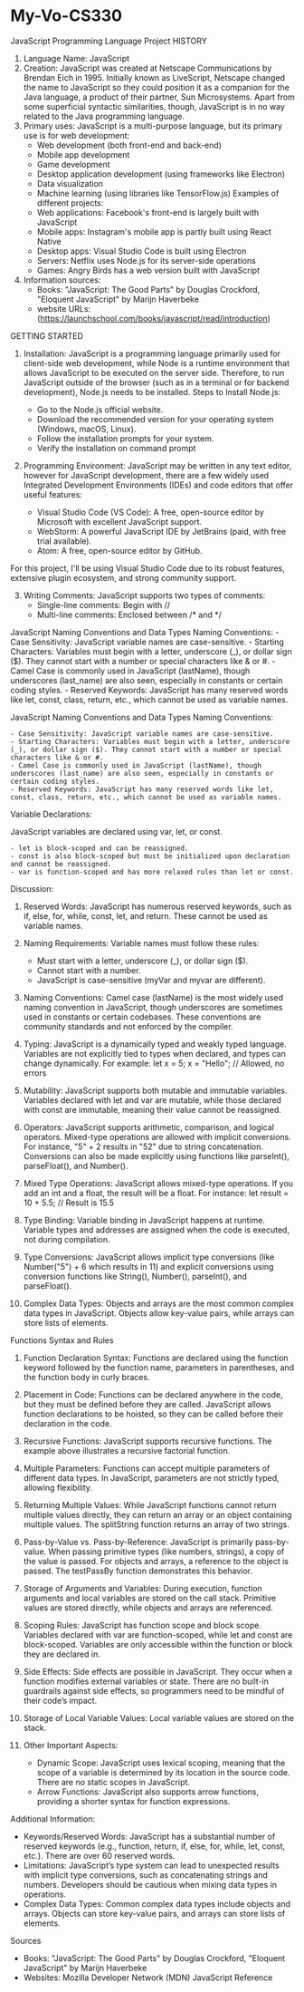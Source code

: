 # My-Vo-CS330
JavaScript Programming Language Project
HISTORY

1. Language Name: JavaScript
2. Creation: JavaScript was created at Netscape Communications by Brendan Eich in 1995. Initially known as LiveScript, Netscape changed the name to JavaScript so they could position it as a companion for the Java language, a product of their partner, Sun Microsystems. Apart from some superficial syntactic similarities, though, JavaScript is in no way related to the Java programming language.
3. Primary uses: JavaScript is a multi-purpose language, but its primary use is for web development:
   - Web development (both front-end and back-end)
   - Mobile app development
   - Game development
   - Desktop application development (using frameworks like Electron)
   - Data visualization
   - Machine learning (using libraries like TensorFlow.js)
Examples of different projects:
   - Web applications: Facebook's front-end is largely built with JavaScript
   - Mobile apps: Instagram's mobile app is partly built using React Native
   - Desktop apps: Visual Studio Code is built using Electron
   - Servers: Netflix uses Node.js for its server-side operations
   - Games: Angry Birds has a web version built with JavaScript
4. Information sources:
   - Books: "JavaScript: The Good Parts" by Douglas Crockford, "Eloquent JavaScript" by Marijn Haverbeke
   - website URLs: (https://launchschool.com/books/javascript/read/introduction)

GETTING STARTED

1. Installation: JavaScript is a programming language primarily used for client-side web development, while Node is a runtime environment that allows JavaScript to be executed on the server side. Therefore, to run JavaScript outside of the browser (such as in a terminal or for backend development), Node.js needs to be installed.
Steps to Install Node.js:
   - Go to the Node.js official website.
   - Download the recommended version for your operating system (Windows, macOS, Linux).
   - Follow the installation prompts for your system.
   - Verify the installation on command prompt
     
2. Programming Environment:
JavaScript may be written in any text editor, however for JavaScript development, there are a few widely used Integrated Development Environments (IDEs) and code editors that offer useful features:
   - Visual Studio Code (VS Code): A free, open-source editor by Microsoft with excellent JavaScript support.
   - WebStorm: A powerful JavaScript IDE by JetBrains (paid, with free trial available).
   - Atom: A free, open-source editor by GitHub.

For this project, I'll be using Visual Studio Code due to its robust features, extensive plugin ecosystem, and strong community support.

3. Writing Comments:
JavaScript supports two types of comments:
   - Single-line comments: Begin with //
   - Multi-line comments: Enclosed between /* and */
  
JavaScript Naming Conventions and Data Types
  Naming Conventions:
    - Case Sensitivity: JavaScript variable names are case-sensitive.
    - Starting Characters: Variables must begin with a letter, underscore (_), or dollar sign ($). They cannot start with a number or special characters like & or #.
    - Camel Case is commonly used in JavaScript (lastName), though underscores (last_name) are also seen, especially in constants or certain coding styles.
    - Reserved Keywords: JavaScript has many reserved words like let, const, class, return, etc., which cannot be used as variable names.


JavaScript Naming Conventions and Data Types
  Naming Conventions:
  
    - Case Sensitivity: JavaScript variable names are case-sensitive.
    - Starting Characters: Variables must begin with a letter, underscore (_), or dollar sign ($). They cannot start with a number or special characters like & or #.
    - Camel Case is commonly used in JavaScript (lastName), though underscores (last_name) are also seen, especially in constants or certain coding styles.
    - Reserved Keywords: JavaScript has many reserved words like let, const, class, return, etc., which cannot be used as variable names.

  Variable Declarations:
  
  JavaScript variables are declared using var, let, or const.
  
    - let is block-scoped and can be reassigned.
    - const is also block-scoped but must be initialized upon declaration and cannot be reassigned.
    - var is function-scoped and has more relaxed rules than let or const.

Discussion:
1. Reserved Words:
JavaScript has numerous reserved keywords, such as if, else, for, while, const, let, and return. These cannot be used as variable names.

2. Naming Requirements:
Variable names must follow these rules:

   - Must start with a letter, underscore (_), or dollar sign ($).
   - Cannot start with a number.
   - JavaScript is case-sensitive (myVar and myvar are different).
     
4. Naming Conventions:
Camel case (lastName) is the most widely used naming convention in JavaScript, though underscores are sometimes used in constants or certain codebases. These conventions are community standards and not enforced by the compiler.

5. Typing:
JavaScript is a dynamically typed and weakly typed language. Variables are not explicitly tied to types when declared, and types can change dynamically.
For example:
let x = 5;
x = "Hello";  // Allowed, no errors

7. Mutability:
JavaScript supports both mutable and immutable variables. Variables declared with let and var are mutable, while those declared with const are immutable, meaning their value cannot be reassigned.

8. Operators:
JavaScript supports arithmetic, comparison, and logical operators. Mixed-type operations are allowed with implicit conversions. For instance, "5" + 2 results in "52" due to string concatenation. Conversions can also be made explicitly using functions like parseInt(), parseFloat(), and Number().

9. Mixed Type Operations:
JavaScript allows mixed-type operations. If you add an int and a float, the result will be a float. For instance:
let result = 10 + 5.5;  // Result is 15.5

10. Type Binding:
Variable binding in JavaScript happens at runtime. Variable types and addresses are assigned when the code is executed, not during compilation.

11. Type Conversions:
JavaScript allows implicit type conversions (like Number("5") + 6 which results in 11) and explicit conversions using conversion functions like String(), Number(), parseInt(), and parseFloat().

12. Complex Data Types:
Objects and arrays are the most common complex data types in JavaScript. Objects allow key-value pairs, while arrays can store lists of elements.

Functions
Syntax and Rules
1. Function Declaration Syntax: Functions are declared using the function keyword followed by the function name, parameters in parentheses, and the function body in curly braces.

2. Placement in Code: Functions can be declared anywhere in the code, but they must be defined before they are called. JavaScript allows function declarations to be hoisted, so they can be called before their declaration in the code.

3. Recursive Functions: JavaScript supports recursive functions. The example above illustrates a recursive factorial function.

4. Multiple Parameters: Functions can accept multiple parameters of different data types. In JavaScript, parameters are not strictly typed, allowing flexibility.

5. Returning Multiple Values: While JavaScript functions cannot return multiple values directly, they can return an array or an object containing multiple values. The splitString function returns an array of two strings.

6. Pass-by-Value vs. Pass-by-Reference: JavaScript is primarily pass-by-value. When passing primitive types (like numbers, strings), a copy of the value is passed. For objects and arrays, a reference to the object is passed. The testPassBy function demonstrates this behavior.

7. Storage of Arguments and Variables: During execution, function arguments and local variables are stored on the call stack. Primitive values are stored directly, while objects and arrays are referenced.

8. Scoping Rules: JavaScript has function scope and block scope. Variables declared with var are function-scoped, while let and const are block-scoped. Variables are only accessible within the function or block they are declared in.

9. Side Effects: Side effects are possible in JavaScript. They occur when a function modifies external variables or state. There are no built-in guardrails against side effects, so programmers need to be mindful of their code’s impact.

10. Storage of Local Variable Values: Local variable values are stored on the stack.

11. Other Important Aspects:
    
    - Dynamic Scope: JavaScript uses lexical scoping, meaning that the scope of a variable is determined by its location in the source code. There are no static scopes in JavaScript.
    - Arrow Functions: JavaScript also supports arrow functions, providing a shorter syntax for function expressions.


Additional Information:

   - Keywords/Reserved Words: JavaScript has a substantial number of reserved keywords (e.g., function, return, if, else, for, while, let, const, etc.). There are over 60 reserved words.
   - Limitations: JavaScript’s type system can lead to unexpected results with implicit type conversions, such as concatenating strings and numbers. Developers should be cautious when mixing data types in operations.
   - Complex Data Types: Common complex data types include objects and arrays. Objects can store key-value pairs, and arrays can store lists of elements.

Sources

   - Books: "JavaScript: The Good Parts" by Douglas Crockford, "Eloquent JavaScript" by Marijn Haverbeke
   - Websites: Mozilla Developer Network (MDN) JavaScript Reference


